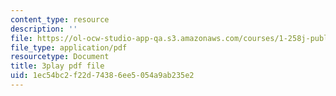 ```yaml
---
content_type: resource
description: ''
file: https://ol-ocw-studio-app-qa.s3.amazonaws.com/courses/1-258j-public-transportation-systems-spring-2017/1ec54bc2f22d74386ee5054a9ab235e2_YGpxOuDJdJw.pdf
file_type: application/pdf
resourcetype: Document
title: 3play pdf file
uid: 1ec54bc2-f22d-7438-6ee5-054a9ab235e2
---
```

